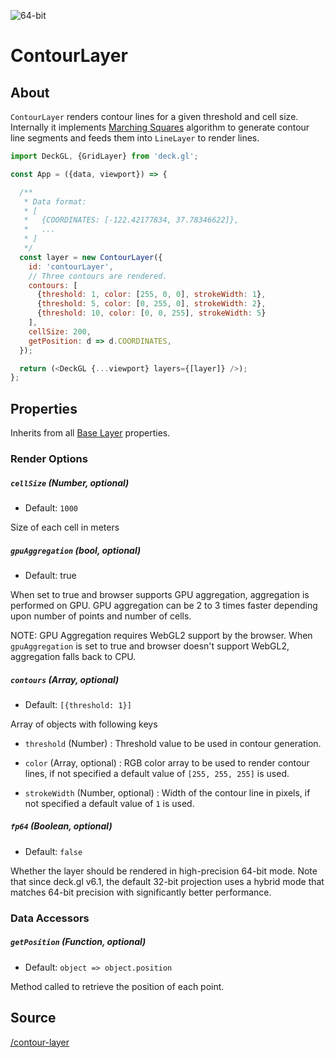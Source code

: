 <!-- INJECT:"ContourLayerDemo" -->

<p class="badges">
  <img src="https://img.shields.io/badge/64--bit-support-blue.svg?style=flat-square" alt="64-bit" />
</p>


# ContourLayer

## About

`ContourLayer` renders contour lines for a given threshold and cell size. Internally it implements [Marching Squares](https://en.wikipedia.org/wiki/Marching_squares) algorithm to generate contour line segments and feeds them into `LineLayer` to render lines.

```js
import DeckGL, {GridLayer} from 'deck.gl';

const App = ({data, viewport}) => {

  /**
   * Data format:
   * [
   *   {COORDINATES: [-122.42177834, 37.78346622]},
   *   ...
   * ]
   */
  const layer = new ContourLayer({
    id: 'contourLayer',
    // Three contours are rendered.
    contours: [
      {threshold: 1, color: [255, 0, 0], strokeWidth: 1},
      {threshold: 5, color: [0, 255, 0], strokeWidth: 2},
      {threshold: 10, color: [0, 0, 255], strokeWidth: 5}
    ],
    cellSize: 200,
    getPosition: d => d.COORDINATES,
  });

  return (<DeckGL {...viewport} layers={[layer]} />);
};
```

## Properties

Inherits from all [Base Layer](/docs/api-reference/layer.md) properties.

### Render Options

##### `cellSize` (Number, optional)

* Default: `1000`

Size of each cell in meters

##### `gpuAggregation` (bool, optional)

* Default: true

When set to true and browser supports GPU aggregation, aggregation is performed on GPU. GPU aggregation can be 2 to 3 times faster depending upon number of points and number of cells.

NOTE: GPU Aggregation requires WebGL2 support by the browser. When `gpuAggregation` is set to true and browser doesn't support WebGL2, aggregation falls back to CPU.

##### `contours` (Array, optional)

* Default: `[{threshold: 1}]`

Array of objects with following keys

* `threshold` (Number) : Threshold value to be used in contour generation.

* `color` (Array, optional) : RGB color array to be used to render contour lines, if not specified a default value of `[255, 255, 255]` is used.

* `strokeWidth` (Number, optional) : Width of the contour line in pixels, if not specified a default value of `1` is used.

##### `fp64` (Boolean, optional)

* Default: `false`

Whether the layer should be rendered in high-precision 64-bit mode. Note that since deck.gl v6.1, the default 32-bit projection uses a hybrid mode that matches 64-bit precision with significantly better performance.

### Data Accessors

##### `getPosition` (Function, optional)

* Default: `object => object.position`

Method called to retrieve the position of each point.


## Source

[/contour-layer](https://github.com/uber/deck.gl/tree/6.3-release/modules/layers/src/contour-layer)
